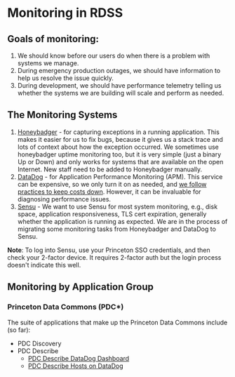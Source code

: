 # Monitoring in RDSS
## Goals of monitoring:
1. We should know before our users do when there is a problem with systems we manage.
2. During emergency production outages, we should have information to help us resolve the issue quickly.
3. During development, we should have performance telemetry telling us whether the systems we are building will scale and perform as needed.

## The Monitoring Systems
1. [Honeybadger](https://app.honeybadger.io) - for capturing exceptions in a running application. This makes it easier for us to fix bugs, because it gives us a stack trace and lots of context about how the exception occurred. We sometimes use honeybadger uptime monitoring too, but it is very simple (just a binary Up or Down) and only works for systems that are available on the open Internet. New staff need to be added to Honeybadger manually. 
2. [DataDog](https://app.datadoghq.com) - for Application Performance Monitoring (APM). This service can be expensive, so we only turn it on as needed, and [we follow practices to keep costs down](https://github.com/pulibrary/pul-it-handbook/blob/main/services/datadog.md#tips-for-controlling-costs). However, it can be invaluable for diagnosing performance issues.
3. [Sensu](https://lib-monitor.princeton.edu/) - We want to use Sensu for most system monitoring, e.g., disk space, application responsiveness, TLS cert expiration, generally whether the application is running as expected. We are in the process of migrating some monitoring tasks from Honeybadger and DataDog to Sensu.

**Note**: To log into Sensu, use your Princeton SSO credentials, and then check your 2-factor device. It requires 2-factor auth but the login process doesn't indicate this well.

## Monitoring by Application Group
### Princeton Data Commons (PDC*)
The suite of applications that make up the Princeton Data Commons include (so far):
* PDC Discovery
* PDC Describe
  * [PDC Describe DataDog Dashboard](https://app.datadoghq.com/dashboard/ys9-2u3-i84/rdss-monitoring?from_ts=1684345124388&to_ts=1684348724388&live=true)
  * [PDC Describe Hosts on DataDog](https://app.datadoghq.com/infrastructure?tags=application%3Apdc-describe)

